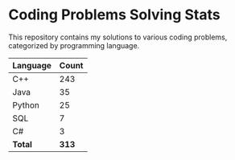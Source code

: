 # Coding Problems Solving Stats

This repository contains my solutions to various coding problems, categorized by programming language.

| Language | Count |
|----------|-------|
| C++ | 243 |
| Java | 35 |
| Python | 25 |
| SQL | 7 |
| C# | 3 |
| **Total** | **313** |

